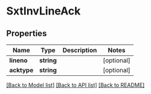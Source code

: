 # SxtInvLineAck

## Properties
Name | Type | Description | Notes
------------ | ------------- | ------------- | -------------
**lineno** | **string** |  | [optional] 
**acktype** | **string** |  | [optional] 

[[Back to Model list]](../README.md#documentation-for-models) [[Back to API list]](../README.md#documentation-for-api-endpoints) [[Back to README]](../README.md)


